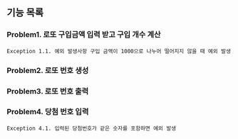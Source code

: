 ## 기능 목록
 
### Problem1. 로또 구입금액 입력 받고 구입 개수 계산
    Exception 1.1. 예외 발생사항 구입 금액이 1000으로 나누어 떨어지지 않을 때 예외 발생
### Problem2. 로또 번호 생성
### Problem3. 로또 번호 출력
### Problem4. 당첨 번호 입력
    Exception 4.1. 입력된 당첨번호가 같은 숫자를 포함하면 예외 발생